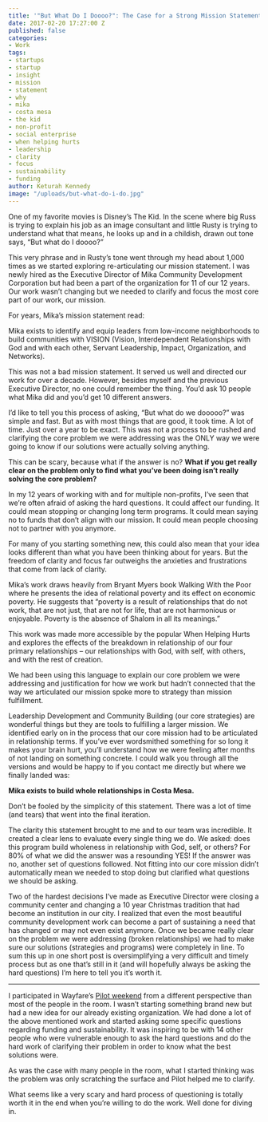 ```yaml
---
title: '"But What Do I Doooo?": The Case for a Strong Mission Statement'
date: 2017-02-20 17:27:00 Z
published: false
categories:
- Work
tags:
- startups
- startup
- insight
- mission
- statement
- why
- mika
- costa mesa
- the kid
- non-profit
- social enterprise
- when helping hurts
- leadership
- clarity
- focus
- sustainability
- funding
author: Keturah Kennedy
image: "/uploads/but-what-do-i-do.jpg"
---
```


One of my favorite movies is Disney’s The Kid. In the scene where big Russ is trying to explain his job as an image consultant and little Rusty is trying to understand what that means, he looks up and in a childish, drawn out tone says, “But what do I doooo?”

This very phrase and in Rusty’s tone went through my head about 1,000 times as we started exploring re-articulating our mission statement. I was newly hired as the Executive Director of Mika Community Development Corporation but had been a part of the organization for 11 of our 12 years. Our work wasn’t changing but we needed to clarify and focus the most core part of our work, our mission.<!-- more -->

For years, Mika’s mission statement read:

Mika exists to identify and equip leaders from low-income neighborhoods to build communities with VISION (Vision, Interdependent Relationships with God and with each other, Servant Leadership, Impact, Organization, and Networks).

This was not a bad mission statement. It served us well and directed our work for over a decade. However, besides myself and the previous Executive Director, no one could remember the thing. You’d ask 10 people what Mika did and you’d get 10 different answers. 

I’d like to tell you this process of asking, “But what do we dooooo?” was simple and fast. But as with most things that are good, it took time. A lot of time. Just over a year to be exact. This was not a process to be rushed and clarifying the core problem we were addressing was the ONLY way we were going to know if our solutions were actually solving anything.

This can be scary, because what if the answer is no? **What if you get really clear on the problem only to find what you’ve been doing isn’t really solving the core problem?**

In my 12 years of working with and for multiple non-profits, I’ve seen that we’re often afraid of asking the hard questions. It could affect our funding. It could mean stopping or changing long term programs. It could mean saying no to funds that don’t align with our mission. It could mean people choosing not to partner with you anymore. 

For many of you starting something new, this could also mean that your idea looks different than what you have been thinking about for years. But the freedom of clarity and focus far outweighs the anxieties and frustrations that come from lack of clarity.

Mika’s work draws heavily from Bryant Myers book Walking With the Poor where he presents the idea of relational poverty and its effect on economic poverty. He suggests that “poverty is a result of relationships that do not work, that are not just, that are not for life, that are not harmonious or enjoyable. Poverty is the absence of Shalom in all its meanings.”

This work was made more accessible by the popular When Helping Hurts and explores the effects of the breakdown in relationship of our four primary relationships – our relationships with God, with self, with others, and with the rest of creation. 

We had been using this language to explain our core problem we were addressing and justification for how we work but hadn’t connected that the way we articulated our mission spoke more to strategy than mission fulfillment. 

Leadership Development and Community Building (our core strategies) are wonderful things but they are tools to fulfilling a larger mission. We identified early on in the process that our core mission had to be articulated in relationship terms. If you’ve ever wordsmithed something for so long it makes your brain hurt, you’ll understand how we were feeling after months of not landing on something concrete. I could walk you through all the versions and would be happy to if you contact me directly but where we finally landed was:

**Mika exists to build whole relationships in Costa Mesa.**

Don’t be fooled by the simplicity of this statement. There was a lot of time (and tears) that went into the final iteration. 

The clarity this statement brought to me and to our team was incredible. It created a clear lens to evaluate every single thing we do. We asked: does this program build wholeness in relationship with God, self, or others? For 80% of what we did the answer was a resounding YES! If the answer was no, another set of questions followed. Not fitting into our core mission didn’t automatically mean we needed to stop doing but clarified what questions we should be asking. 

Two of the hardest decisions I’ve made as Executive Director were closing a community center and changing a 10 year Christmas tradition that had become an institution in our city. I realized that even the most beautiful community development work can become a part of sustaining a need that has changed or may not even exist anymore. Once we became really clear on the problem we were addressing (broken relationships) we had to make sure our solutions (strategies and programs) were completely in line. To sum this up in one short post is oversimplifying a very difficult and timely process but as one that’s still in it (and will hopefully always be asking the hard questions) I’m here to tell you it’s worth it.

------------

I participated in Wayfare’s [Pilot weekend](https://wayfare.io/startups/idea-weekend/) from a different perspective than most of the people in the room. I wasn’t starting something brand new but had a new idea for our already existing organization. We had done a lot of the above mentioned work and started asking some specific questions regarding funding and sustainability. It was inspiring to be with 14 other people who were vulnerable enough to ask the hard questions and do the hard work of clarifying their problem in order to know what the best solutions were. 

As was the case with many people in the room, what I started thinking was the problem was only scratching the surface and Pilot helped me to clarify.

What seems like a very scary and hard process of questioning is totally worth it in the end when you’re willing to do the work. Well done for diving in.